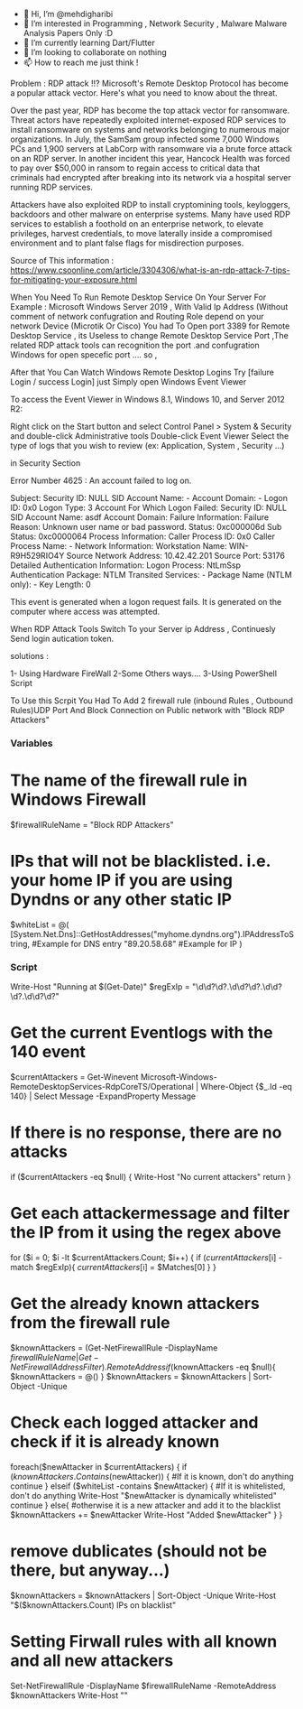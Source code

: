 - 👋 Hi, I’m @mehdigharibi
- 👀 I’m interested in Programming , Network Security , Malware Malware Analysis Papers Only :D
- 🌱 I’m currently learning Dart/Flutter
- 💞️ I’m looking to collaborate on nothing
- 📫 How to reach me just think !


Problem : RDP attack !!?
Microsoft's Remote Desktop Protocol has become a popular attack vector. Here's what you need to know about the threat.

Over the past year, RDP has become the top attack vector for ransomware. Threat actors have repeatedly exploited internet-exposed RDP services to install ransomware on systems and networks belonging to numerous major organizations. In July, the SamSam group infected some 7,000 Windows PCs and 1,900 servers at LabCorp with ransomware via a brute force attack on an RDP server. In another incident this year, Hancock Health was forced to pay over $50,000 in ransom to regain access to critical data that criminals had encrypted after breaking into its network via a hospital server running RDP services.

Attackers have also exploited RDP to install cryptomining tools, keyloggers, backdoors and other malware on enterprise systems. Many have used RDP services to establish a foothold on an enterprise network, to elevate privileges, harvest credentials, to move laterally inside a compromised environment and to plant false flags for misdirection purposes.

Source of This information : https://www.csoonline.com/article/3304306/what-is-an-rdp-attack-7-tips-for-mitigating-your-exposure.html


When You Need To Run Remote Desktop Service On Your Server For Example : Microsoft Windows Server 2019 , With Valid Ip Address (Without comment of network confugration and Routing Role depend on your network Device (Microtik Or Cisco) You had To Open port 3389 for Remote Desktop Service , its Useless to change Remote Desktop Service Port ,The related RDP attack tools can recognition the port .and confugration Windows for open specefic port ....
so , 

After that You Can Watch Windows Remote Desktop Logins Try [failure Login / success Login] just Simply open Windows Event Viewer

To access the Event Viewer in Windows 8.1, Windows 10, and Server 2012 R2:

Right click on the Start button and select Control Panel > System & Security and double-click Administrative tools
Double-click Event Viewer
Select the type of logs that you wish to review (ex: Application, System , Security ...)

in Security Section

Error Number 4625 :
An account failed to log on.

Subject:
   Security ID:  NULL SID
   Account Name:  -
   Account Domain:  -
   Logon ID:  0x0
Logon Type:  3
Account For Which Logon Failed:
   Security ID:  NULL SID
   Account Name:  asdf
   Account Domain: 
Failure Information:
   Failure Reason:  Unknown user name or bad password.
   Status:   0xc000006d
   Sub Status:  0xc0000064
Process Information:
   Caller Process ID: 0x0
   Caller Process Name: -
Network Information:
   Workstation Name: WIN-R9H529RIO4Y
   Source Network Address: 10.42.42.201
   Source Port:  53176
Detailed Authentication Information:
      Logon Process:  NtLmSsp
   Authentication Package: NTLM
   Transited Services: -
   Package Name (NTLM only): -
   Key Length:  0

This event is generated when a logon request fails. It is generated on the computer where access was attempted.

When RDP Attack Tools Switch To your Server ip Address , Continuesly Send login autication token.



solutions : 

1- Using Hardware FireWall
2-Some Others ways....
3-Using PowerShell Script


To Use this Scrpit You Had To Add 2 firewall rule (inbound Rules , Outbound Rules)UDP Port And Block Connection on Public network with "Block RDP Attackers" 
### Variables ###
# The name of the firewall rule in Windows Firewall
$firewallRuleName = "Block RDP Attackers"

# IPs that will not be blacklisted. i.e. your home IP if you are using Dyndns or any other static IP
$whiteList = @(
   [System.Net.Dns]::GetHostAddresses("myhome.dyndns.org").IPAddressToString, #Example for DNS entry
   "89.20.58.68" #Example for IP
   )


### Script ###
Write-Host "Running at $(Get-Date)"
$regExIp = "\d\d?\d?.\d\d?\d?.\d\d?\d?.\d\d?\d?"

# Get the current Eventlogs with the 140 event
$currentAttackers = Get-Winevent Microsoft-Windows-RemoteDesktopServices-RdpCoreTS/Operational | Where-Object {$_.Id -eq 140} | Select Message -ExpandProperty Message

# If there is no response, there are no attacks
if ($currentAttackers -eq $null) {
   Write-Host "No current attackers"
   return
}

# Get each attackermessage and filter the IP from it using the regex above
for ($i = 0; $i -lt $currentAttackers.Count; $i++) {
   if ($currentAttackers[$i] -match $regExIp){
      $currentAttackers[$i] = $Matches[0]
   } 
}

# Get the already known attackers from the firewall rule
$knownAttackers = (Get-NetFirewallRule -DisplayName $firewallRuleName | Get-NetFirewallAddressFilter).RemoteAddress
if ($knownAttackers -eq $null){
   $knownAttackers = @()
}
$knownAttackers = $knownAttackers | Sort-Object -Unique

# Check each logged attacker and check if it is already known
foreach($newAttacker in $currentAttackers) {
   if ($knownAttackers.Contains($newAttacker)) { #If it is known, don't do anything
      continue
   }
   elseif ($whiteList -contains $newAttacker) { #If it is whitelisted, don't do anything
      Write-Host "$newAttacker is dynamically whitelisted"
      continue
   }
   else{ #otherwise it is a new attacker and add it to the blacklist
      $knownAttackers += $newAttacker
      Write-Host "Added $newAttacker"
   }
}

# remove dublicates (should not be there, but anyway...)
$knownAttackers = $knownAttackers | Sort-Object -Unique
Write-Host "$($knownAttackers.Count) IPs on blacklist"

# Setting Firwall rules with all known and all new attackers
Set-NetFirewallRule -DisplayName $firewallRuleName -RemoteAddress $knownAttackers
Write-Host ""

<!---
mehdigharibi/mehdigharibi is a ✨ special ✨ repository because its `README.md` (this file) appears on your GitHub profile.
You can click the Preview link to take a look at your changes.
--->
